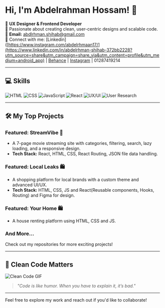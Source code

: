 # Hi, I'm Abdelrahman Hossam! 👋  

🎨 **UX Designer & Frontend Developer**  
🌟 Passionate about creating clean, user-centric designs and scalable code.  
📩 **Email:** [abdlrhman.shihab@gmail.com](abdlrhman.shihab@gmail.com)  
📍 Connect with me: [Linkedin]([https://www.instagram.com/abdelrhmaan17/](https://www.linkedin.com/in/abdelrhman-shihab-372bb2228?utm_source=share&utm_campaign=share_via&utm_content=profile&utm_medium=android_app) | [Behance](https://www.behance.net/abdelrhhossam3) | [Instagram](https://www.instagram.com/abdelrhmaan17/)  | 01287419214

---

## 💻 Skills  

![HTML](https://img.shields.io/badge/-HTML-E34F26?logo=html5&logoColor=white)
![CSS](https://img.shields.io/badge/-CSS-1572B6?logo=css3&logoColor=white)
![JavaScript](https://img.shields.io/badge/-JavaScript-F7DF1E?logo=javascript&logoColor=black)
![React](https://img.shields.io/badge/-React-61DAFB?logo=react&logoColor=white)
![UX/UI](https://img.shields.io/badge/-UX/UI-00FF2A?logo=figma&logoColor=black)
![User Research](https://img.shields.io/badge/-User_Research-purple?logo=notion&logoColor=white)

---


## 🛠 My Top Projects  

### Featured: **StreamVibe** 🎥  
- A 7-page movie streaming site with categories, filtering, search, lazy loading, and a responsive design.  
- **Tech Stack:** React, HTML, CSS, React Routing, JSON file data handling.  

### Featured: **Local Leaks** 🛍️  
- A shopping platform for local brands with a custom theme and advanced UI/UX.
-  **Tech Stack:** HTML, CSS, JS and React(Reusable components, Hooks, Routing) and Figma for design.
### Featured: **Your Home** 🛍️  
- A house renting platform using HTML, CSS and JS.  

### And More...  
Check out my repositories for more exciting projects!  

---

## 🌟 Clean Code Matters  

![Clean Code GIF](https://media.giphy.com/media/26tn33aiTi1jkl6H6/giphy.gif)  

> *"Code is like humor. When you have to explain it, it’s bad."*   

---

Feel free to explore my work and reach out if you'd like to collaborate!  
